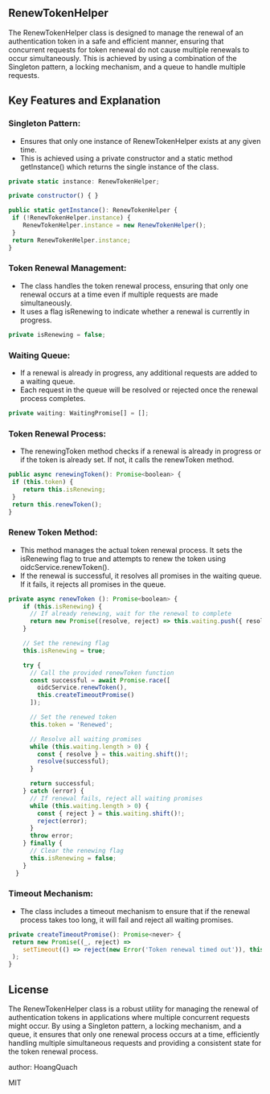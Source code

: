 ## RenewTokenHelper

The RenewTokenHelper class is designed to manage the renewal of an authentication token in a safe and efficient manner, ensuring that concurrent requests for token renewal do not cause multiple renewals to occur simultaneously. This is achieved by using a combination of the Singleton pattern, a locking mechanism, and a queue to handle multiple requests.

## Key Features and Explanation

### Singleton Pattern:
- Ensures that only one instance of RenewTokenHelper exists at any given time.
- This is achieved using a private constructor and a static method getInstance() which returns the single instance of the class.
```js
private static instance: RenewTokenHelper;

private constructor() { }

public static getInstance(): RenewTokenHelper {
 if (!RenewTokenHelper.instance) {
    RenewTokenHelper.instance = new RenewTokenHelper();
 }
 return RenewTokenHelper.instance;
}
```

### Token Renewal Management:
- The class handles the token renewal process, ensuring that only one renewal occurs at a time even if multiple requests are made simultaneously.
- It uses a flag isRenewing to indicate whether a renewal is currently in progress.
```js
private isRenewing = false;
```

### Waiting Queue:
- If a renewal is already in progress, any additional requests are added to a waiting queue.
- Each request in the queue will be resolved or rejected once the renewal process completes.

```js
private waiting: WaitingPromise[] = [];
```

### Token Renewal Process:
- The renewingToken method checks if a renewal is already in progress or if the token is already set. If not, it calls the renewToken method.
```js
public async renewingToken(): Promise<boolean> {
 if (this.token) {
    return this.isRenewing;
 }
 return this.renewToken();
}
```

### Renew Token Method:
- This method manages the actual token renewal process. It sets the isRenewing flag to true and attempts to renew the token using oidcService.renewToken().
- If the renewal is successful, it resolves all promises in the waiting queue. If it fails, it rejects all promises in the queue.
```js
private async renewToken (): Promise<boolean> {
    if (this.isRenewing) {
      // If already renewing, wait for the renewal to complete
      return new Promise((resolve, reject) => this.waiting.push({ resolve, reject }));
    }

    // Set the renewing flag
    this.isRenewing = true;

    try {
      // Call the provided renewToken function
      const successful = await Promise.race([
        oidcService.renewToken(),
        this.createTimeoutPromise()
      ]);

      // Set the renewed token
      this.token = 'Renewed';

      // Resolve all waiting promises
      while (this.waiting.length > 0) {
        const { resolve } = this.waiting.shift()!;
        resolve(successful);
      }

      return successful;
    } catch (error) {
      // If renewal fails, reject all waiting promises
      while (this.waiting.length > 0) {
        const { reject } = this.waiting.shift()!;
        reject(error);
      }
      throw error;
    } finally {
      // Clear the renewing flag
      this.isRenewing = false;
    }
  }
```

### Timeout Mechanism:
- The class includes a timeout mechanism to ensure that if the renewal process takes too long, it will fail and reject all waiting promises.
```js
private createTimeoutPromise(): Promise<never> {
 return new Promise((_, reject) =>
    setTimeout(() => reject(new Error('Token renewal timed out')), this.timeout)
 );
}
```

## License

The RenewTokenHelper class is a robust utility for managing the renewal of authentication tokens in applications where multiple concurrent requests might occur. By using a Singleton pattern, a locking mechanism, and a queue, it ensures that only one renewal process occurs at a time, efficiently handling multiple simultaneous requests and providing a consistent state for the token renewal process.

author: HoangQuach

MIT
